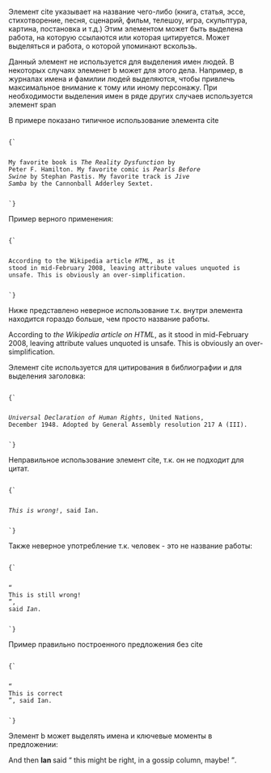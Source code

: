 <p>
Элемент <LE>cite</LE> указывает на название чего-либо (книга, статья, эссе, стихотворение, песня, сценарий, фильм, телешоу, игра, скульптура, картина, постановка и т.д.) Этим элементом может быть выделена работа, на которую ссылаются или которая цитируется. Может выделяться и работа, о которой упоминают вскользь.
</p>

<p>
Данный элемент не используется для выделения имен людей. В некоторых случаях элеменет <LE>b</LE> может для этого дела. Например, в журналах имена и фамилии людей выделяются, чтобы привлечь максимальное внимание к тому или иному персонажу. При необходимости выделения имен в ряде других случаев используется элемент <LE>span</LE>
</p>

<ExampleBox>

В примере показано типичное использование элемента <LE>cite</LE>

<Code>
{`
<p>
My favorite book is <cite>The Reality Dysfunction</cite> by
Peter F. Hamilton. My favorite comic is <cite>Pearls Before
Swine</cite> by Stephan Pastis. My favorite track is <cite>Jive
Samba</cite> by the Cannonball Adderley Sextet.
</p>
`}
</Code>

</ExampleBox>

<ExampleBox>

Пример верного применения:

<Code>
{`
<p>
According to the Wikipedia article <cite>HTML</cite>, as it
stood in mid-February 2008, leaving attribute values unquoted is
unsafe. This is obviously an over-simplification.
</p>
`}
</Code>

Ниже представлено неверное использование т.к. внутри элемента находится гораздо больше, чем просто название работы.

<!-- do not copy this example, it is an example of bad usage! -->
<p>
According to <cite>the Wikipedia article on HTML</cite>, as it
stood in mid-February 2008, leaving attribute values unquoted is
unsafe. This is obviously an over-simplification.
</p>

</ExampleBox>

<ExampleBox>

Элемент <LE>cite</LE> используется для цитирования в библиографии и для выделения заголовка:

<Code>
{`
<p>
<cite>Universal Declaration of Human Rights</cite>, United Nations,
December 1948. Adopted by General Assembly resolution 217 A (III).
</p>
`}
</Code>

</ExampleBox>

<ExampleBox>

Неправильное использование элемент <LE>cite</LE>, т.к. он не подходит для цитат.

<Code>
{`
<p>
<cite>This is wrong!</cite>, said Ian.
</p>
`}
</Code>

Также неверное употребление т.к. человек - это не название работы:

<Code>
{`
<p>
<q>
This is still wrong!
</q>,
said <cite>Ian</cite>.
</p>
`}
</Code>

Пример правильно построенного предложения без <LE>cite</LE>

<Code>
{`
<p>
<q>
This is correct
</q>, said Ian.
</p>
`}
</Code>

Элемент <LE>b</LE> может выделять имена и ключевые моменты в предложении:

<p>
And then 
<b>
Ian
</b> 
said 
<q>
this might be right, in a
gossip column, maybe!
</q>.
</p>

</ExampleBox>




